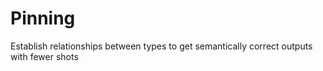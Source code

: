 # Pinning

Establish relationships between types to get semantically correct outputs with fewer shots

